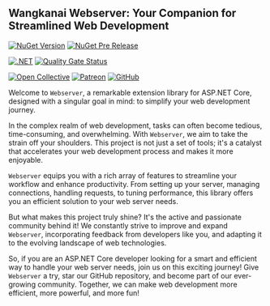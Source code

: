 ## Wangkanai Webserver: Your Companion for Streamlined Web Development

[![NuGet Version](https://img.shields.io/nuget/v/wangkanai.webserver)](https://www.nuget.org/packages/wangkanai.webserver)
[![NuGet Pre Release](https://img.shields.io/nuget/vpre/wangkanai.webserver)](https://www.nuget.org/packages/wangkanai.webserver)

[![.NET](https://github.com/wangkanai/wangkanai/actions/workflows/dotnet.yml/badge.svg)](https://github.com/wangkanai/wangkanai/actions/workflows/dotnet.yml)
[![Quality Gate Status](https://sonarcloud.io/api/project_badges/measure?project=wangkanai_github&metric=alert_status)](https://sonarcloud.io/summary/new_code?id=wangkanai_github)

[![Open Collective](https://img.shields.io/badge/open%20collective-support%20me-3385FF.svg)](https://opencollective.com/wangkanai)
[![Patreon](https://img.shields.io/badge/patreon-support%20me-d9643a.svg)](https://www.patreon.com/wangkanai)
[![GitHub](https://img.shields.io/github/license/wangkanai/wangkanai)](https://github.com/wangkanai/wangkanai/blob/main/LICENSE)

Welcome to `Webserver`, a remarkable extension library for ASP.NET Core, designed with a singular goal in mind: to simplify your web development journey.

In the complex realm of web development, tasks can often become tedious, time-consuming, and overwhelming.
With `Webserver`, we aim to take the strain off your shoulders. This project is not just a set of tools; it's a catalyst that accelerates your web development process and makes it more enjoyable.

`Webserver` equips you with a rich array of features to streamline your workflow and enhance productivity.
From setting up your server, managing connections, handling requests, to tuning performance, this library offers you an efficient solution to your web server needs.

But what makes this project truly shine? It's the active and passionate community behind it! We constantly strive to improve and expand `Webserver`,
incorporating feedback from developers like you, and adapting it to the evolving landscape of web technologies.

So, if you are an ASP.NET Core developer looking for a smart and efficient way to handle your web server needs, join us on this exciting journey!
Give `Webserver` a try, star our GitHub repository, and become part of our ever-growing community.
Together, we can make web development more efficient, more powerful, and more fun!




